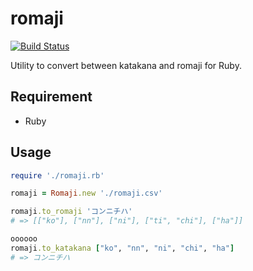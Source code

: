 romaji
======

[![Build Status](https://api.travis-ci.org/AjxLab/romaji.svg?branch=master)](https://travis-ci.org/AjxLab/romaji)

Utility to convert between katakana and romaji for Ruby.


## Requirement
- Ruby


## Usage
```ruby
require './romaji.rb'

romaji = Romaji.new './romaji.csv'

romaji.to_romaji 'コンニチハ'
# => [["ko"], ["nn"], ["ni"], ["ti", "chi"], ["ha"]]

oooooo
romaji.to_katakana ["ko", "nn", "ni", "chi", "ha"]
# => コンニチハ
```
